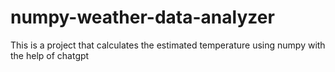 # numpy-weather-data-analyzer
This is a project that calculates the estimated temperature using numpy with the help of chatgpt
